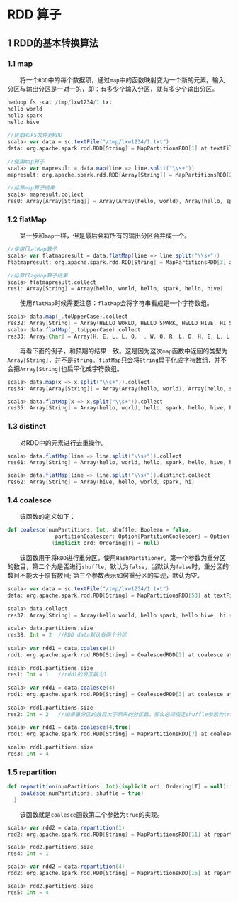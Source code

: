 # RDD 算子

## 1 RDD的基本转换算法

### 1.1 map

&emsp;&emsp;将一个`RDD`中的每个数据项，通过`map`中的函数映射变为一个新的元素。输入分区与输出分区是一对一的，即：有多少个输入分区，就有多少个输出分区。

```scala
hadoop fs -cat /tmp/lxw1234/1.txt
hello world
hello spark
hello hive
 
//读取HDFS文件到RDD
scala> var data = sc.textFile("/tmp/lxw1234/1.txt")
data: org.apache.spark.rdd.RDD[String] = MapPartitionsRDD[1] at textFile at :21
 
//使用map算子
scala> var mapresult = data.map(line => line.split("\\s+"))
mapresult: org.apache.spark.rdd.RDD[Array[String]] = MapPartitionsRDD[2] at map at :23
 
//运算map算子结果
scala> mapresult.collect
res0: Array[Array[String]] = Array(Array(hello, world), Array(hello, spark), Array(hello, hive))
```

### 1.2 flatMap

&emsp;&emsp;第一步和`map`一样，但是最后会将所有的输出分区合并成一个。

```scala
//使用flatMap算子
scala> var flatmapresult = data.flatMap(line => line.split("\\s+"))
flatmapresult: org.apache.spark.rdd.RDD[String] = MapPartitionsRDD[3] at flatMap at :23
 
//运算flagMap算子结果
scala> flatmapresult.collect
res1: Array[String] = Array(hello, world, hello, spark, hello, hive)
```

&emsp;&emsp;使用`flatMap`时候需要注意：`flatMap`会将字符串看成是一个字符数组。

```scala
scala> data.map(_.toUpperCase).collect
res32: Array[String] = Array(HELLO WORLD, HELLO SPARK, HELLO HIVE, HI SPARK)
scala> data.flatMap(_.toUpperCase).collect
res33: Array[Char] = Array(H, E, L, L, O,  , W, O, R, L, D, H, E, L, L, O,  , S, P, A, R, K, H, E, L, L, O,  , H, I, V, E, H, I,  , S, P, A, R, K)
```

&emsp;&emsp;再看下面的例子，和预期的结果一致。这是因为这次`map`函数中返回的类型为`Array[String]`，并不是`String`。`flatMap`只会将`String`扁平化成字符数组，并不会把`Array[String]`也扁平化成字符数组。

```scala
scala> data.map(x => x.split("\\s+")).collect
res34: Array[Array[String]] = Array(Array(hello, world), Array(hello, spark), Array(hello, hive), Array(hi, spark))

scala> data.flatMap(x => x.split("\\s+")).collect
res35: Array[String] = Array(hello, world, hello, spark, hello, hive, hi, spark)
```

### 1.3 distinct

&emsp;&emsp;对RDD中的元素进行去重操作。

```scala
scala> data.flatMap(line => line.split("\\s+")).collect
res61: Array[String] = Array(hello, world, hello, spark, hello, hive, hi, spark)

scala> data.flatMap(line => line.split("\\s+")).distinct.collect
res62: Array[String] = Array(hive, hello, world, spark, hi)
```

### 1.4 coalesce

&emsp;&emsp;该函数的定义如下：

```scala
def coalesce(numPartitions: Int, shuffle: Boolean = false,
               partitionCoalescer: Option[PartitionCoalescer] = Option.empty)
              (implicit ord: Ordering[T] = null)
```

&emsp;&emsp;该函数用于将`RDD`进行重分区，使用`HashPartitioner`。第一个参数为重分区的数目，第二个为是否进行`shuffle`，默认为`false`，当默认为`false`时，重分区的数目不能大于原有数目;
第三个参数表示如何重分区的实现，默认为空。

```scala
scala> var data = sc.textFile("/tmp/lxw1234/1.txt")
data: org.apache.spark.rdd.RDD[String] = MapPartitionsRDD[53] at textFile at :21
 
scala> data.collect
res37: Array[String] = Array(hello world, hello spark, hello hive, hi spark)
 
scala> data.partitions.size
res38: Int = 2  //RDD data默认有两个分区
 
scala> var rdd1 = data.coalesce(1)
rdd1: org.apache.spark.rdd.RDD[String] = CoalescedRDD[2] at coalesce at :23
 
scala> rdd1.partitions.size
res1: Int = 1   //rdd1的分区数为1
 
scala> var rdd1 = data.coalesce(4)
rdd1: org.apache.spark.rdd.RDD[String] = CoalescedRDD[3] at coalesce at :23
 
scala> rdd1.partitions.size
res2: Int = 2   //如果重分区的数目大于原来的分区数，那么必须指定shuffle参数为true
 
scala> var rdd1 = data.coalesce(4,true)
rdd1: org.apache.spark.rdd.RDD[String] = MapPartitionsRDD[7] at coalesce at :23
 
scala> rdd1.partitions.size
res3: Int = 4
```

### 1.5 repartition

```scala
def repartition(numPartitions: Int)(implicit ord: Ordering[T] = null): RDD[T] = withScope {
    coalesce(numPartitions, shuffle = true)
  }
```
&emsp;&emsp;该函数就是`coalesce`函数第二个参数为`true`的实现。

```scala
scala> var rdd2 = data.repartition(1)
rdd2: org.apache.spark.rdd.RDD[String] = MapPartitionsRDD[11] at repartition at :23

scala> rdd2.partitions.size
res4: Int = 1

scala> var rdd2 = data.repartition(4)
rdd2: org.apache.spark.rdd.RDD[String] = MapPartitionsRDD[15] at repartition at :23

scala> rdd2.partitions.size
res5: Int = 4
```
